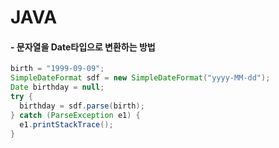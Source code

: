 # JAVA
#### - 문자열을 Date타입으로 변환하는 방법  
  ``` java    
  birth = "1999-09-09";
  SimpleDateFormat sdf = new SimpleDateFormat("yyyy-MM-dd");
  Date birthday = null;
  try {
    birthday = sdf.parse(birth);
  } catch (ParseException e1) {
    e1.printStackTrace();
  }  
  ```  
